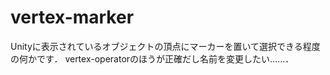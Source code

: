 vertex-marker
=============

Unityに表示されているオブジェクトの頂点にマーカーを置いて選択できる程度の何かです．
vertex-operatorのほうが正確だし名前を変更したい……．
